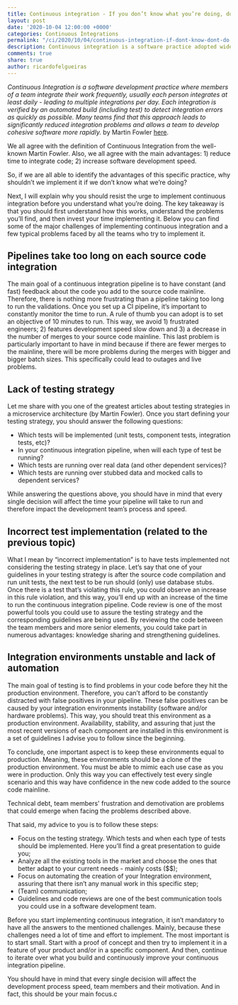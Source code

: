```yaml
---
title: Continuous integration - If you don’t know what you’re doing, don’t do it
layout: post
date: '2020-10-04 12:00:00 +0000'
categories: Continuous Integrations
permalink: "/ci/2020/10/04/continuous-integration-if-dont-know-dont-do.html"
description: Continuous integration is a software practice adopted widely across the industry, but sometimes it is adopted and implemented without truly understand the advantanges of it and how to prevent common pitfalls. This article goes through some of those pitfalls so we can prevent doing it next time you adopt Continuous Integration.
comments: true
share: true
author: ricardofelgueiras
---
```


_Continuous Integration is a software development practice where members of a team integrate their work frequently, usually each person integrates at least daily - leading to multiple integrations per day. Each integration is verified by an automated build (including test) to detect integration errors as quickly as possible. Many teams find that this approach leads to significantly reduced integration problems and allows a team to develop cohesive software more rapidly._ by Martin Fowler [here](https://martinfowler.com/articles/continuousIntegration.html).

We all agree with the definition of Continuous Integration from the well-known Martin Fowler. Also, we all agree with the main advantages: 1) reduce time to integrate code; 2) increase software development speed.

So, if we are all able to identify the advantages of this specific practice, why shouldn’t we implement it if we don’t know what we’re doing?

Next, I will explain why you should resist the urge to implement continuous integration before you understand what you’re doing. The key takeaway is that you should first understand how this works, understand the problems you’ll find, and then invest your time implementing it. Below you can find some of the major challenges of implementing continuous integration and a few typical problems faced by all the teams who try to implement it.

## Pipelines take too long on each source code integration

The main goal of a continuous integration pipeline is to have constant (and fast) feedback about the code you add to the source code mainline. Therefore, there is nothing more frustrating than a pipeline taking too long to run the validations.
Once you set up a CI pipeline, it’s important to constantly monitor the time to run. A rule of thumb you can adopt is to set an objective of 10 minutes to run.
This way, we avoid 1) frustrated engineers; 2) features development speed slow down and 3) a decrease in the number of merges to your source code mainline.
This last problem is particularly important to have in mind because if there are fewer merges to the mainline, there will be more problems during the merges with bigger and bigger batch sizes. This specifically could lead to outages and live problems.

## Lack of testing strategy

Let me share with you one of the greatest articles about testing strategies in a microservice architecture (by Martin Fowler).
Once you start defining your testing strategy, you should answer the following questions:
 - Which tests will be implemented (unit tests, component tests, integration tests, etc)?
 - In your continuous integration pipeline, when will each type of test be running?
 - Which tests are running over real data (and other dependent services)?
 - Which tests are running over stubbed data and mocked calls to dependent services?

While answering the questions above, you should have in mind that every single decision will affect the time your pipeline will take to run and therefore impact the development team’s process and speed.

## Incorrect test implementation (related to the previous topic)

What I mean by “incorrect implementation” is to have tests implemented not considering the testing strategy in place.
Let’s say that one of your guidelines in your testing strategy is after the source code compilation and run unit tests, the next test to be run should (only) use database stubs. Once there is a test that’s violating this rule, you could observe an increase in this rule violation, and this way, you’ll end up with an increase of the time to run the continuous integration pipeline.
Code review is one of the most powerful tools you could use to assure the testing strategy and the corresponding guidelines are being used. By reviewing the code between the team members and more senior elements, you could take part in numerous advantages: knowledge sharing and strengthening guidelines.

## Integration environments unstable and lack of automation

The main goal of testing is to find problems in your code before they hit the production environment. Therefore, you can’t afford to be constantly distracted with false positives in your pipeline. These false positives can be caused by your integration environments instability (software and/or hardware problems).
This way, you should treat this environment as a production environment. Availability, stability, and assuring that just the most recent versions of each component are installed in this environment is a set of guidelines I advise you to follow since the beginning.

To conclude, one important aspect is to keep these environments equal to production. Meaning, these environments should be a clone of the production environment. You must be able to mimic each use case as you were in production. Only this way you can effectively test every single scenario and this way have confidence in the new code added to the source code mainline.

Technical debt, team members' frustration and demotivation are problems that could emerge when facing the problems described above.

That said, my advice to you is to follow these steps:

 - Focus on the testing strategy. Which tests and when each type of tests should be implemented. Here you’ll find a great presentation to guide you;
 - Analyze all the existing tools in the market and choose the ones that better adapt to your current needs - mainly costs ($$);
 - Focus on automating the creation of your Integration environment, assuring that there isn’t any manual work in this specific step;
 - (Team) communication;
 - Guidelines and code reviews are one of the best communication tools you could use in a software development team.

Before you start implementing continuous integration, it isn’t mandatory to have all the answers to the mentioned challenges. Mainly, because these challenges need a lot of time and effort to implement.
The most important is to start small. Start with a proof of concept and then try to implement it in a feature of your product and/or in a specific component. And then, continue to iterate over what you build and continuously improve your continuous integration pipeline.

You should have in mind that every single decision will affect the development process speed, team members and their motivation. And in fact, this should be your main focus.c